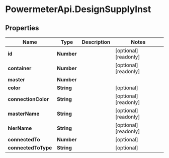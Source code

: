# PowermeterApi.DesignSupplyInst

## Properties

Name | Type | Description | Notes
------------ | ------------- | ------------- | -------------
**id** | **Number** |  | [optional] [readonly] 
**container** | **Number** |  | [optional] [readonly] 
**master** | **Number** |  | 
**color** | **String** |  | [optional] 
**connectionColor** | **String** |  | [optional] [readonly] 
**masterName** | **String** |  | [optional] [readonly] 
**hierName** | **String** |  | [optional] [readonly] 
**connectedTo** | **Number** |  | [optional] 
**connectedToType** | **String** |  | [optional] 


